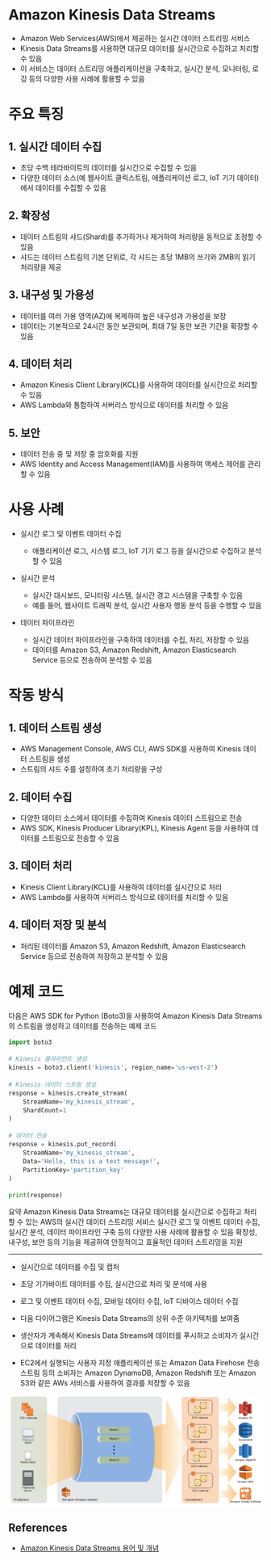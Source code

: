 # Amazon Kinesis Data Streams

- Amazon Web Services(AWS)에서 제공하는 실시간 데이터 스트리밍 서비스
- Kinesis Data Streams를 사용하면 대규모 데이터를 실시간으로 수집하고 처리할 수 있음
- 이 서비스는 데이터 스트리밍 애플리케이션을 구축하고, 실시간 분석, 모니터링, 로깅 등의 다양한 사용 사례에 활용할 수 있음

# 주요 특징
## 1. 실시간 데이터 수집
- 초당 수백 테라바이트의 데이터를 실시간으로 수집할 수 있음
- 다양한 데이터 소스(예 웹사이트 클릭스트림, 애플리케이션 로그, IoT 기기 데이터)에서 데이터를 수집할 수 있음

## 2. 확장성
- 데이터 스트림의 샤드(Shard)를 추가하거나 제거하여 처리량을 동적으로 조정할 수 있음
- 샤드는 데이터 스트림의 기본 단위로, 각 샤드는 초당 1MB의 쓰기와 2MB의 읽기 처리량을 제공

## 3. 내구성 및 가용성
- 데이터를 여러 가용 영역(AZ)에 복제하여 높은 내구성과 가용성을 보장
- 데이터는 기본적으로 24시간 동안 보관되며, 최대 7일 동안 보관 기간을 확장할 수 있음

## 4. 데이터 처리
- Amazon Kinesis Client Library(KCL)를 사용하여 데이터를 실시간으로 처리할 수 있음
- AWS Lambda와 통합하여 서버리스 방식으로 데이터를 처리할 수 있음

## 5. 보안
- 데이터 전송 중 및 저장 중 암호화를 지원
- AWS Identity and Access Management(IAM)를 사용하여 액세스 제어를 관리할 수 있음

# 사용 사례
- 실시간 로그 및 이벤트 데이터 수집
  - 애플리케이션 로그, 시스템 로그, IoT 기기 로그 등을 실시간으로 수집하고 분석할 수 있음

- 실시간 분석
  - 실시간 대시보드, 모니터링 시스템, 실시간 경고 시스템을 구축할 수 있음
  - 예를 들어, 웹사이트 트래픽 분석, 실시간 사용자 행동 분석 등을 수행할 수 있음

- 데이터 파이프라인
  - 실시간 데이터 파이프라인을 구축하여 데이터를 수집, 처리, 저장할 수 있음
  - 데이터를 Amazon S3, Amazon Redshift, Amazon Elasticsearch Service 등으로 전송하여 분석할 수 있음

# 작동 방식
## 1. 데이터 스트림 생성
- AWS Management Console, AWS CLI, AWS SDK를 사용하여 Kinesis 데이터 스트림을 생성
- 스트림의 샤드 수를 설정하여 초기 처리량을 구성

## 2. 데이터 수집
- 다양한 데이터 소스에서 데이터를 수집하여 Kinesis 데이터 스트림으로 전송
- AWS SDK, Kinesis Producer Library(KPL), Kinesis Agent 등을 사용하여 데이터를 스트림으로 전송할 수 있음

## 3. 데이터 처리
- Kinesis Client Library(KCL)를 사용하여 데이터를 실시간으로 처리
- AWS Lambda를 사용하여 서버리스 방식으로 데이터를 처리할 수 있음

## 4. 데이터 저장 및 분석
- 처리된 데이터를 Amazon S3, Amazon Redshift, Amazon Elasticsearch Service 등으로 전송하여 저장하고 분석할 수 있음

# 예제 코드
다음은 AWS SDK for Python (Boto3)을 사용하여 Amazon Kinesis Data Streams의 스트림을 생성하고 데이터를 전송하는 예제 코드
```python
import boto3

# Kinesis 클라이언트 생성
kinesis = boto3.client('kinesis', region_name='us-west-2')

# Kinesis 데이터 스트림 생성
response = kinesis.create_stream(
    StreamName='my_kinesis_stream',
    ShardCount=1
)

# 데이터 전송
response = kinesis.put_record(
    StreamName='my_kinesis_stream',
    Data='Hello, this is a test message!',
    PartitionKey='partition_key'
)

print(response)
```

요약
Amazon Kinesis Data Streams는 대규모 데이터를 실시간으로 수집하고 처리할 수 있는 AWS의 실시간 데이터 스트리밍 서비스 실시간 로그 및 이벤트 데이터 수집, 실시간 분석, 데이터 파이프라인 구축 등의 다양한 사용 사례에 활용할 수 있음 확장성, 내구성, 보안 등의 기능을 제공하여 안정적이고 효율적인 데이터 스트리밍을 지원


---

- 실시간으로 데이터를 수집 및 캡처
- 초당 기가바이트 데이터를 수집, 실시간으로 처리 및 분석에 사용
- 로그 및 이벤트 데이터 수집, 모바일 데이터 수집, IoT 디바이스 데이터 수집

- 다음 다이어그램은 Kinesis Data Streams의 상위 수준 아키텍처를 보여줌
- 생산자가 계속해서 Kinesis Data Streams에 데이터를 푸시하고 소비자가 실시간으로 데이터를 처리

- EC2에서 실행되는 사용자 지정 애플리케이션 또는 Amazon Data Firehose 전송 스트림 등의 소비자는 Amazon DynamoDB, Amazon Redshift 또는 Amazon S3와 같은 AWs 서비스를 사용하여 결과를 저장할 수 있음

<p align="center">
  <img src="../../images/cloud/kinesis_data_stream.png">
</p>

## References
- [Amazon Kinesis Data Streams 용어 및 개념](https//docs.aws.amazon.com/ko_kr/streams/latest/dev/key-concepts.html)

